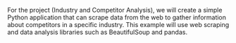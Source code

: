 For the project (Industry and Competitor Analysis), we will create a simple Python application that can scrape data from the web to gather information about competitors in a specific industry. This example will use web scraping and data analysis libraries such as BeautifulSoup and pandas.